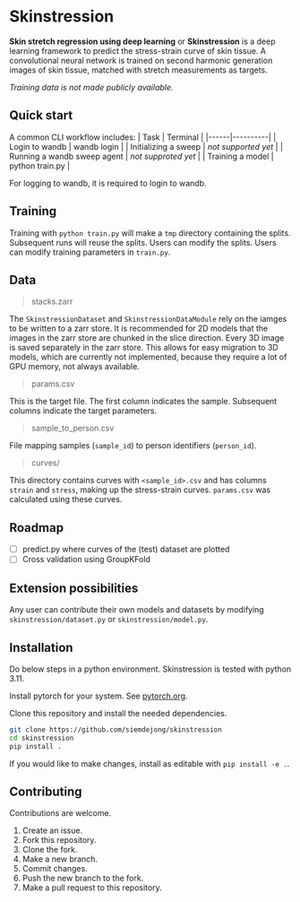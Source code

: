 <!---
    Skinstression: skin stretch regression using deep learning
	Copyright (C) 2024  Siem de Jong
    See LICENSE for full license.
-->
# Skinstression

**Skin stretch regression using deep learning** or **Skinstression** is a deep learning framework to predict the stress-strain curve of skin tissue.
A convolutional neural network is trained on second harmonic generation images of skin tissue, matched with stretch measurements as targets.

*Training data is not made publicly available.*

## Quick start
A common CLI workflow includes:
| Task | Terminal |
|------|----------|
| Login to wandb | wandb login |
| Initializing a sweep | *not supported yet* |
| Running a wandb sweep agent | *not supproted yet* |
| Training a model | python train.py |

For logging to wandb, it is required to login to wandb.

## Training
Training with `python train.py` will make a `tmp` directory containing the splits.
Subsequent runs will reuse the splits.
Users can modify the splits.
Users can modify training parameters in `train.py`.

## Data
> stacks.zarr

The `SkinstressionDataset` and `SkinstressionDataModule` rely on the iamges to be written to a zarr store.
It is recommended for 2D models that the images in the zarr store are chunked in the slice direction.
Every 3D image is saved separately in the zarr store.
This allows for easy migration to 3D models, which are currently not implemented, because they require a lot of GPU memory, not always available.

> params.csv

This is the target file.
The first column indicates the sample.
Subsequent columns indicate the target parameters.

> sample_to_person.csv

File mapping samples (`sample_id`) to person identifiers (`person_id`).

> curves/

This directory contains curves with `<sample_id>.csv` and has columns `strain` and `stress`, making up the stress-strain curves.
`params.csv` was calculated using these curves.


## Roadmap
- [ ] predict.py where curves of the (test) dataset are plotted
- [ ] Cross validation using GroupKFold

## Extension possibilities
Any user can contribute their own models and datasets by modifying `skinstression/dataset.py` or `skinstression/model.py`.

## Installation
Do below steps in a python environment.
Skinstression is tested with python 3.11.

Install pytorch for your system.
See [pytorch.org](https://pytorch.org/get-started/locally/).

Clone this repository and install the needed dependencies.
```sh
git clone https://github.com/siemdejong/skinstression
cd skinstression
pip install .
```

If you would like to make changes, install as editable with `pip install -e .`.

## Contributing
Contributions are welcome.

1. Create an issue.
1. Fork this repository.
1. Clone the fork.
1. Make a new branch.
1. Commit changes.
1. Push the new branch to the fork.
1. Make a pull request to this repository.
